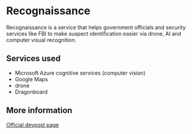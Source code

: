 # Recognaissance 

Recognaissance is a service that helps government officials and security services like FBI to make suspect identification easier via drone, AI and computer visual recognition.  

## Services used

- Microsoft Azure cognitive services (computer vision)
- Google Maps
- drone
- Dragonboard

## More information
[Official devpost page](https://devpost.com/software/recognaissance)

